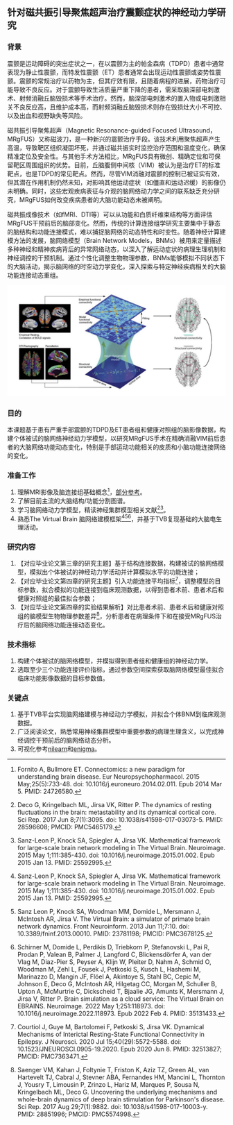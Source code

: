 ## 针对磁共振引导聚焦超声治疗震颤症状的神经动力学研究

### 背景
震颤是运动障碍的突出症状之一，在以震颤为主的帕金森病（TDPD）患者中通常表现为静止性震颤，而特发性震颤（ET）患者通常会出现运动性震颤或姿势性震颤。震颤的常规治疗以药物为主，但其疗效有限，且随着病程的进展，药物治疗可能导致不良反应。对于震颤导致生活质量严重下降的患者，需采取脑深部电刺激术、射频消融丘脑毁损术等手术治疗。然而，脑深部电刺激术的置入物或电刺激相关不良反应高，且维护成本高，而射频消融丘脑毁损术则存在毁损灶大小不可控、以及出血和视野缺失等风险。

磁共振引导聚焦超声（Magnetic Resonance-guided Focused Ultrasound，MRgFUS）又称磁波刀，是一种新兴的震颤治疗手段。该技术利用聚焦超声产生高温，导致靶区组织凝固坏死，并通过磁共振实时监控治疗范围和温度变化，确保精准定位及安全性。与其他手术方法相比，MRgFUS具有微创、精确定位和可保留靶区周围组织的优势。目前，丘脑腹侧中间核（VIM）被认为是治疗ET的标准靶点，也是TDPD的常见靶点。然而，尽管VIM消融对震颤的控制已被证实有效，但其潜在作用机制仍然未知，对影响其他运动症状（如僵直和运动迟缓）的影像仍未明确。同时，这些宏观疾病表征与介观的脑网络动力学之间的联系缺乏充分研究，MRgFUS如何改变疾病患者的大脑功能动态未被阐明。

磁共振成像技术（如fMRI、DTI等）可以从功能和白质纤维束结构等方面评估MRgFUS干预前后的脑部变化。然而，传统的计算连接组学研究主要集中于静态的脑结构和功能连接模式，难以捕捉脑网络的动态特性和时变性。随着神经计算建模方法的发展，脑网络模型（Brain Network Models，BNMs）被用来定量描述多种神经和精神疾病背后的异常网络动态，以深入了解运动症状的病理生理机制和神经调控的干预机制。通过个性化调整生物物理参数，BNMs能够模拟不同状态下的大脑活动，揭示脑网络的时空动力学变化，深入探索与特定神经疾病相关的大脑功能连接动态重组。


![fusa_nmm.jpg](fusa_nmm.jpg)

### 目的
本课题基于患有严重手部震颤的TDPD及ET患者组和健康对照组的脑影像数据，构建个体被试的脑网络神经动力学模型，以研究MRgFUS手术在精确消融VIM前后患者的大脑网络功能动态变化，特别是手部运动功能相关的皮质和小脑功能连接网络的变化。

### 准备工作
1. 理解MRI影像及脑连接组基础概念[^24726580]，[部分参考](https://github.com/chenfei-ye/students_proj)。
2. 了解目前主流的大脑结构/功能分割图谱。
3. 学习脑网络动力学模型，精读神经集群模型相关文献[^28596608][^25592995]。
4. 熟悉The Virtual Brain 脑网络建模框架[^25592995][^23781198][^35131433]，并基于TVB复现基础的大脑电生理活动。




### 研究内容
1. 【对应毕业论文第三章的研究主题】基于结构连接数据，构建被试的脑网络模型，模拟出个体被试的神经动力学活动并计算模拟水平的功能连接；
2. 【对应毕业论文第四章的研究主题】引入功能连接平均指标[^32513827]，调整模型的目标参数，拟合模拟的功能连接到临床观测数据，以得到患者术前、患者术后和健康对照组的最佳拟合参数；
3. 【对应毕业论文第四章的实验结果解析】对比患者术前、患者术后和健康对照组的脑模型生物物理参数差异[^28851996]，分析患者在病理条件下和在接受MRgFUS治疗后的脑网络功能连接动态变化。


### 技术指标
1. 构建个体被试的脑网络模型，并模拟得到患者组和健康组的神经动力学。
2. 选取至少三个功能连接评价指标，通过参数空间探索获取脑网络模型最佳拟合临床功能影像数据的目标参数值。


### 关键点
1. 基于TVB平台实现脑网络建模与神经动力学模拟，并拟合个体BNM到临床观测数据。
2. 广泛阅读论文，熟悉常用神经集群模型中重要参数的病理生理含义，以完成神经调控干预前后的脑网络动态分析。
2. 可视化参考[nilearn](https://nilearn.github.io/dev/index.html)和[enigma](https://enigma-toolbox.readthedocs.io/en/latest/pages/12.visualization/index.html)。



[^24726580]: Fornito A, Bullmore ET. Connectomics: a new paradigm for understanding brain disease. Eur Neuropsychopharmacol. 2015 May;25(5):733-48. doi: 10.1016/j.euroneuro.2014.02.011. Epub 2014 Mar 5. PMID: 24726580.
[^28596608]: Deco G, Kringelbach ML, Jirsa VK, Ritter P. The dynamics of resting fluctuations in the brain: metastability and its dynamical cortical core. Sci Rep. 2017 Jun 8;7(1):3095. doi: 10.1038/s41598-017-03073-5. PMID: 28596608; PMCID: PMC5465179.
[^25592995]: Sanz-Leon P, Knock SA, Spiegler A, Jirsa VK. Mathematical framework for large-scale brain network modeling in The Virtual Brain. Neuroimage. 2015 May 1;111:385-430. doi: 10.1016/j.neuroimage.2015.01.002. Epub 2015 Jan 13. PMID: 25592995.
[^23781198]: Sanz Leon P, Knock SA, Woodman MM, Domide L, Mersmann J, McIntosh AR, Jirsa V. The Virtual Brain: a simulator of primate brain network dynamics. Front Neuroinform. 2013 Jun 11;7:10. doi: 10.3389/fninf.2013.00010. PMID: 23781198; PMCID: PMC3678125.
[^35131433]: Schirner M, Domide L, Perdikis D, Triebkorn P, Stefanovski L, Pai R, Prodan P, Valean B, Palmer J, Langford C, Blickensdörfer A, van der Vlag M, Diaz-Pier S, Peyser A, Klijn W, Pleiter D, Nahm A, Schmid O, Woodman M, Zehl L, Fousek J, Petkoski S, Kusch L, Hashemi M, Marinazzo D, Mangin JF, Flöel A, Akintoye S, Stahl BC, Cepic M, Johnson E, Deco G, McIntosh AR, Hilgetag CC, Morgan M, Schuller B, Upton A, McMurtrie C, Dickscheid T, Bjaalie JG, Amunts K, Mersmann J, Jirsa V, Ritter P. Brain simulation as a cloud service: The Virtual Brain on EBRAINS. Neuroimage. 2022 May 1;251:118973. doi: 10.1016/j.neuroimage.2022.118973. Epub 2022 Feb 4. PMID: 35131433.
[^32513827]: Courtiol J, Guye M, Bartolomei F, Petkoski S, Jirsa VK. Dynamical Mechanisms of Interictal Resting-State Functional Connectivity in Epilepsy. J Neurosci. 2020 Jul 15;40(29):5572-5588. doi: 10.1523/JNEUROSCI.0905-19.2020. Epub 2020 Jun 8. PMID: 32513827; PMCID: PMC7363471.
[^28851996]: Saenger VM, Kahan J, Foltynie T, Friston K, Aziz TZ, Green AL, van Hartevelt TJ, Cabral J, Stevner ABA, Fernandes HM, Mancini L, Thornton J, Yousry T, Limousin P, Zrinzo L, Hariz M, Marques P, Sousa N, Kringelbach ML, Deco G. Uncovering the underlying mechanisms and whole-brain dynamics of deep brain stimulation for Parkinson's disease. Sci Rep. 2017 Aug 29;7(1):9882. doi: 10.1038/s41598-017-10003-y. PMID: 28851996; PMCID: PMC5574998.